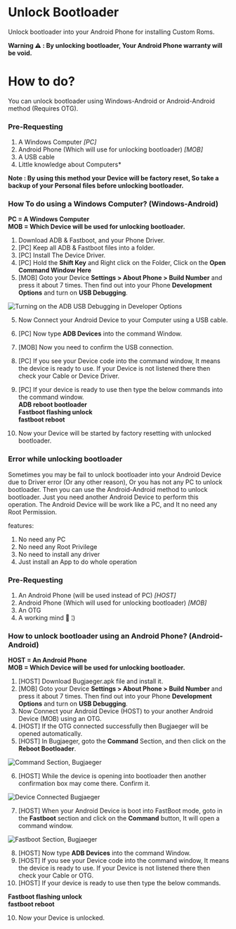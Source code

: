# Unlock Bootloader
Unlock bootloader into your Android Phone for installing Custom Roms.  

**Warning ⚠️ : By unlocking bootloader, Your Android Phone warranty will be void.**  

# How to do?  
You can unlock bootloader using Windows-Android or Android-Android method (Requires OTG).  

### Pre-Requesting  
1. A Windows Computer *[PC]*  
2. Android Phone (Which will use for unlocking bootloader) *[MOB]*  
3. A USB cable  
4. Little knowledge about Computers*

**Note : By using this method your Device will be factory reset, So take a backup of your Personal files before unlocking bootloader.**  

### How To do using a Windows Computer? (Windows-Android)  

**PC = A Windows Computer**  
**MOB  = Which Device will be used for unlocking bootloader.**  

1. Download ADB & Fastboot, and your Phone Driver.  
2. [PC] Keep all ADB & Fastboot files into a folder.  
3. [PC] Install The Device Driver.  
4. [PC] Hold the **Shift Key** and Right click on the Folder, Click on the **Open Command Window Here**  
5. [MOB] Goto your Device **Settings > About Phone > Build Number** and press it about 7 times. Then find out into your Phone **Development Options** and turn on **USB Debugging**.  

![Turning on the ADB USB Debugging in Developer Options](https://github.com/BiltuDas1/unlock-Bootloader/blob/main/Images/IMG_20210129_150703_465.jpg?raw=true) 

5. Now Connect your Android Device to your Computer using a USB cable.  
6. [PC] Now type **ADB Devices** into the command Window.  
7. [MOB] Now you need to confirm the USB connection.  
8. [PC] If you see your Device code into the command window, It means the device is ready to use. If your Device is not listened there then check your Cable or Device Driver.  
9. [PC] If your device is ready to use then type the below commands into the command window.  
**ADB reboot bootloader**  
**Fastboot flashing unlock**  
**fastboot reboot**  

10. Now your Device will be started by factory resetting with unlocked bootloader.  


### Error while unlocking bootloader
Sometimes you may be fail to unlock bootloader into your Android Device due to Driver error (Or any other reason), Or you has not any PC to unlock bootloader. Then you can use the Android-Android method to unlock bootloader. Just you need another Android Device to perform this operation. The Android Device will be work like a PC, and It no need any Root Permission.  

features:  
1. No need any PC  
2. No need any Root Privilege  
3. No need to install any driver  
4. Just install an App to do whole operation  

### Pre-Requesting  
1. An Android Phone (will be used instead of PC) *[HOST]*  
2. Android Phone (Which will used for unlocking bootloader) *[MOB]*  
3. An OTG  
4. A working mind 🧠 ¦)  

### How to unlock bootloader using an Android Phone? (Android-Android)

**HOST = An Android Phone**  
**MOB  = Which Device will be used for unlocking bootloader.**  

1. [HOST] Download Bugjaeger.apk file and install it.  
2. [MOB] Goto your Device **Settings > About Phone > Build Number** and press it about 7 times. Then find out into your Phone **Development Options** and turn on **USB Debugging**.  
3. Now Connect your Android Device (HOST) to your another Android Device (MOB) using an OTG.  
4. [HOST] If the OTG connected successfully then Bugjaeger will be opened automatically.  
5. [HOST] In Bugjaeger, goto the **Command** Section, and then click on the **Reboot Bootloader**.  

![Command Section, Bugjaeger](https://github.com/BiltuDas1/unlock-Bootloader/blob/main/Images/Screenshot_20210129-153440_Bugjaeger.jpg)

6. [HOST] While the device is opening into bootloader then another confirmation box may come there. Confirm it.  

![Device Connected Bugjaeger](https://github.com/BiltuDas1/unlock-Bootloader/blob/main/Images/Screenshot_20210129-142700_Bugjaeger.jpg?raw=true)

7. [HOST] When your Android Device is boot into FastBoot mode, goto in the **Fastboot** section and click on the **Command** button, It will open a command window.  

![Fastboot Section, Bugjaeger](https://github.com/BiltuDas1/unlock-Bootloader/blob/main/Images/Screenshot_20210129-153445_Bugjaeger.jpg)

8. [HOST] Now type **ADB Devices** into the command Window.  
9. [HOST] If you see your Device code into the command window, It means the device is ready to use. If your Device is not listened there then check your Cable or OTG.  
10. [HOST] If your device is ready to use then type the below commands.  

**Fastboot flashing unlock**  
**fastboot reboot**  

10. Now your Device is unlocked.  